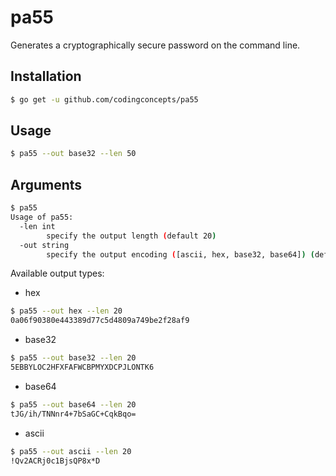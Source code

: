 # pa55
Generates a cryptographically secure password on the command line.

## Installation

``` bash
$ go get -u github.com/codingconcepts/pa55
```

## Usage

``` bash
$ pa55 --out base32 --len 50
```

## Arguments

``` bash
$ pa55
Usage of pa55:
  -len int
        specify the output length (default 20)
  -out string
        specify the output encoding ([ascii, hex, base32, base64]) (default "hex")
```

Available output types:

* hex
``` bash
$ pa55 --out hex --len 20
0a06f90380e443389d77c5d4809a749be2f28af9
```

* base32
``` bash
$ pa55 --out base32 --len 20
5EBBYLOC2HFXFAFWCBPMYXDCPJLONTK6
```

* base64
``` bash
$ pa55 --out base64 --len 20
tJG/ih/TNNnr4+7bSaGC+CqkBqo=
```

* ascii
``` bash
$ pa55 --out ascii --len 20
!Qv2ACRj0c1BjsQP8x*D
```

